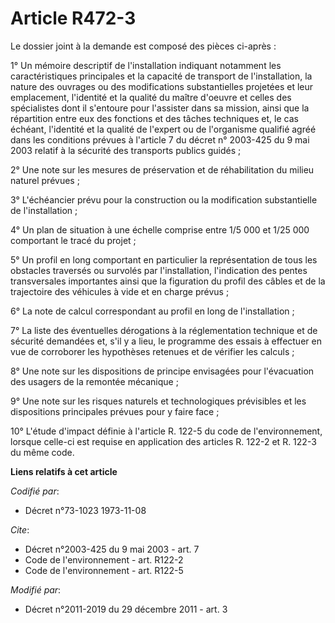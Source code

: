# Article R472-3

Le dossier joint à la demande est composé des pièces ci-après : 

1° Un mémoire descriptif de l'installation indiquant notamment les caractéristiques principales et la capacité de transport
de l'installation, la nature des ouvrages ou des modifications substantielles projetées et leur emplacement, l'identité et la
qualité du maître d'oeuvre et celles des spécialistes dont il s'entoure pour l'assister dans sa mission, ainsi que la
répartition entre eux des fonctions et des tâches techniques et, le cas échéant, l'identité et la qualité de l'expert ou de
l'organisme qualifié agréé dans les conditions prévues à l'article 7 du décret n° 2003-425 du 9 mai 2003 relatif à la
sécurité des transports publics guidés ; 

2° Une note sur les mesures de préservation et de réhabilitation du milieu naturel prévues ; 

3° L'échéancier prévu pour la construction ou la modification substantielle de l'installation ; 

4° Un plan de situation à une échelle comprise entre 1/5 000 et 1/25 000 comportant le tracé du projet ; 

5° Un profil en long comportant en particulier la représentation de tous les obstacles traversés ou survolés par
l'installation, l'indication des pentes transversales importantes ainsi que la figuration du profil des câbles et de la
trajectoire des véhicules à vide et en charge prévus ; 

6° La note de calcul correspondant au profil en long de l'installation ; 

7° La liste des éventuelles dérogations à la réglementation technique et de sécurité demandées et, s'il y a lieu, le
programme des essais à effectuer en vue de corroborer les hypothèses retenues et de vérifier les calculs ; 

8° Une note sur les dispositions de principe envisagées pour l'évacuation des usagers de la remontée mécanique ; 

9° Une note sur les risques naturels et technologiques prévisibles et les dispositions principales prévues pour y faire
face ; 

10° L'étude d'impact définie à l'article R. 122-5 du code de l'environnement, lorsque celle-ci est requise en application des
articles R. 122-2 et R. 122-3 du même code.

**Liens relatifs à cet article**

_Codifié par_:

  - Décret n°73-1023 1973-11-08

_Cite_:

  - Décret n°2003-425 du 9 mai 2003 - art. 7
  - Code de l'environnement - art. R122-2
  - Code de l'environnement - art. R122-5

_Modifié par_:

  - Décret n°2011-2019 du 29 décembre 2011 - art. 3
